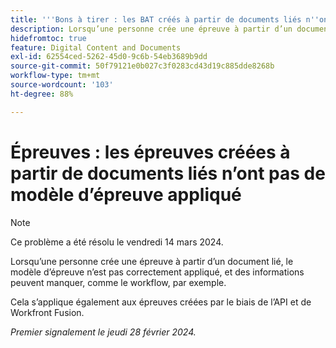 ```yaml
---
title: '''Bons à tirer : les BAT créés à partir de documents liés n''ont pas de modèle de BAT appliqué'''
description: Lorsqu’une personne crée une épreuve à partir d’un document lié, le modèle d’épreuve n’est pas correctement appliqué, et des informations peuvent manquer, comme le workflow, par exemple.
hidefromtoc: true
feature: Digital Content and Documents
exl-id: 62554ced-5262-45d0-9c6b-54eb3689b9dd
source-git-commit: 50f79121e0b027c3f0283cd43d19c885dde8268b
workflow-type: tm+mt
source-wordcount: '103'
ht-degree: 88%

---
```


# Épreuves : les épreuves créées à partir de documents liés n’ont pas de modèle d’épreuve appliqué

<!--On WF, WFF, WFP TOCs-->

>[!NOTE]
>
>Ce problème a été résolu le vendredi 14 mars 2024.

Lorsqu’une personne crée une épreuve à partir d’un document lié, le modèle d’épreuve n’est pas correctement appliqué, et des informations peuvent manquer, comme le workflow, par exemple.

Cela s’applique également aux épreuves créées par le biais de l’API et de Workfront Fusion.

_Premier signalement le jeudi 28 février 2024._
